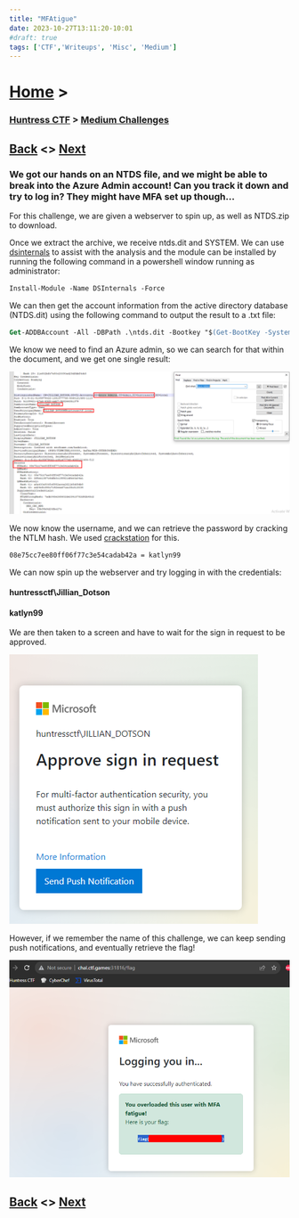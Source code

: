 ```yaml
---
title: "MFAtigue"
date: 2023-10-27T13:11:20-10:01
#draft: true
tags: ['CTF','Writeups', 'Misc', 'Medium']
---
```

 
# [Home](https://jjolley91.github.io/blog/) >

###  [Huntress CTF](https://jjolley91.github.io/blog/huntress_ctf_2023) >  [Medium Challenges](https://jjolley91.github.io/blog/huntress_ctf_2023/2.medium/)

## [Back](https://jjolley91.github.io/blog/huntress_ctf_2023/2.medium/bad_memory)  <> [Next](https://jjolley91.github.io/blog/huntress_ctf_2023/2.medium/snake_eaterII) 

### We got our hands on an NTDS file, and we might be able to break into the Azure Admin account! Can you track it down and try to log in? They might have MFA set up though...

For this challenge, we are given a webserver to spin up, as well as NTDS.zip to download.

Once we extract the archive, we receive ntds.dit and SYSTEM. We can use [dsinternals](https://www.dsinternals.com/en/) to  assist with the analysis and the module can be installed by running the following command in a powershell window running as administrator:

```ps
Install-Module -Name DSInternals -Force
```

We can then get the account information from the active directory database (NTDS.dit) using the following command to output the result to a .txt file:

```ps
Get-ADDBAccount -All -DBPath .\ntds.dit -Bootkey "$(Get-BootKey -SystemHivePath .\SYSTEM)" > .\output.txt
```
We know we need to find an Azure admin, so we can search for that within the document, and we get one single result:

![mfatigue1](https://github.com/jjolley91/blog/blob/main/static/Huntress_CTF_2023/mfatigue1.png?raw=true)

We now know the username, and we can retrieve the password by cracking the NTLM hash. We used [crackstation](https://crackstation.net/) for this.

```txt
08e75cc7ee80ff06f77c3e54cadab42a = katlyn99
```

We can now spin up the webserver and try logging in with the credentials:

#### huntressctf\Jillian_Dotson  
#### katlyn99  


We are then taken to a screen and have to wait for the sign in request to be approved. 

![mfatigue2](https://github.com/jjolley91/blog/blob/main/static/Huntress_CTF_2023/mfatigue2.png?raw=true)

However, if we remember the name of this challenge, we can keep sending push notifications, and eventually retrieve the flag!


![mfatigue3](https://github.com/jjolley91/blog/blob/main/static/Huntress_CTF_2023/mfatigue3.png?raw=true)


## [Back](https://jjolley91.github.io/blog/huntress_ctf_2023/2.medium/bad_memory)  <> [Next](https://jjolley91.github.io/blog/huntress_ctf_2023/2.medium/snake_eaterII)